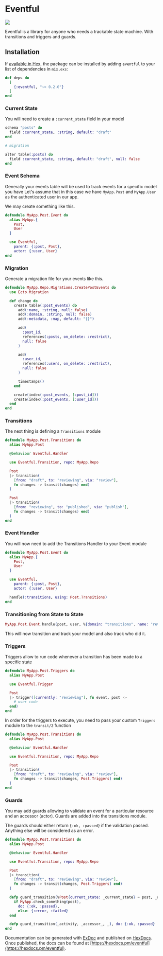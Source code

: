 # Eventful

![](https://github.com/zacksiri/eventful/workflows/Elixir%20CI/badge.svg)

Eventful is a library for anyone who needs a trackable state machine. With transitions and triggers and guards.

## Installation

If [available in Hex](https://hex.pm/docs/publish), the package can be installed
by adding `eventful` to your list of dependencies in `mix.exs`:

```elixir
def deps do
  [
    {:eventful, "~> 0.2.0"}
  ]
end
```

### Current State

You will need to create a `:current_state` field in your model

```elixir
schema "posts" do
  field :current_state, :string, default: "draft"
end

# migration

alter table(:posts) do
  field :current_state, :string, default: "draft", null: false
end
```

### Event Schema

Generally your events table will be used to track events for a specific model you have Let's assume that in this case we have `MyApp.Post` and `MyApp.User` as the authenticated user in our app.

We may create something like this.

```elixir
defmodule MyApp.Post.Event do
  alias MyApp.{
    Post,
    User
  }

  use Eventful,
    parent: {:post, Post},
    actor: {:user, User}
end
```

### Migration

Generate a migration file for your events like this.

```elixir
defmodule MyApp.Repo.Migrations.CreatePostEvents do
  use Ecto.Migration

  def change do
    create table(:post_events) do
      add(:name, :string, null: false)
      add(:domain, :string, null: false)
      add(:metadata, :map, default: "{}")

      add(
        :post_id,
        references(:posts, on_delete: :restrict),
        null: false
      )

      add(
        :user_id,
        references(:users, on_delete: :restrict),
        null: false
      )

      timestamps()
    end

    create(index(:post_events, [:post_id]))
    create(index(:post_events, [:user_id]))
  end
end
```

### Transitions

The next thing is defining a `Transitions` module

```elixir
defmodule MyApp.Post.Transitions do
  alias MyApp.Post

  @behaviour Eventful.Handler

  use Eventful.Transition, repo: MyApp.Repo

  Post
  |> transition(
    [from: "draft", to: "reviewing", via: "review"],
    fn changes -> transit(changes) end)
  )

  Post
  |> transition(
    [from: "reviewing", to: "published", via: "publish"],
    fn changes -> transit(changes) end)
  )
end
```

### Event Handler

You will now need to add the Transitions Handler to your Event module

```elixir
defmodule MyApp.Post.Event do
  alias MyApp.{
    Post,
    User
  }

  use Eventful,
    parent: {:post, Post},
    actor: {:user, User}

  handle(:transitions, using: Post.Transitions)
end
```

### Transitioning from State to State

```elixir
MyApp.Post.Event.handle(post, user, %{domain: "transitions", name: "review"})
```

This will now transition and track your model and also track who did it.

### Triggers

Triggers allow to run code whenever a transition has been made to a specific state

```elixir
defmodule MyApp.Post.Triggers do
  alias MyApp.Post

  use Eventful.Trigger

  Post
  |> trigger([currently: "reviewing"], fn event, post ->
    # user code
  end)
end
```

In order for the triggers to execute, you need to pass your custom `Triggers` module to the `transit/2` function

```elixir
defmodule MyApp.Post.Transitions do
  alias MyApp.Post

  @behaviour Eventful.Handler

  use Eventful.Transition, repo: MyApp.Repo

  Post
  |> transition(
    [from: "draft", to: "reviewing", via: "review"],
    fn changes -> transit(changes, Post.Triggers) end)
  )
end
```

### Guards

You may add guards allowing to validate an event for a particular resource and an accessor (actor). Guards are added into the transitions module.

The guards should either return `{:ok, :passed}` if the validation passed. Anything else will be considered as an error.

```elixir
defmodule MyApp.Post.Transitions do
  alias MyApp.Post

  @behaviour Eventful.Handler

  use Eventful.Transition, repo: MyApp.Repo

  Post
  |> transition(
    [from: "draft", to: "reviewing", via: "review"],
    fn changes -> transit(changes, Post.Triggers) end)
  )

  defp guard_transition(%Post{current_state: _current_state} = post, _accessor_, "review") do
    if MyApp.check_something(post),
      do: {:ok, :passed},
      else: {:error, :failed}
  end

  defp guard_transition(_activity, _accessor_, _), do: {:ok, :passed}
end
```

Documentation can be generated with [ExDoc](https://github.com/elixir-lang/ex_doc)
and published on [HexDocs](https://hexdocs.pm). Once published, the docs can
be found at [https://hexdocs.pm/eventful](https://hexdocs.pm/eventful).

